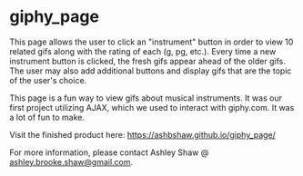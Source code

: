 # giphy_page

This page allows the user to click an "instrument" button in order to view 10 related gifs along with the rating of each (g, pg, etc.). Every time a new instrument button is clicked, the fresh gifs appear ahead of the older gifs. The user may also add additional buttons and display gifs that are the topic of the user's choice.

This page is a fun way to view gifs about musical instruments. It was our first project utilizing AJAX, which we used to interact with giphy.com. It was a lot of fun to make.

Visit the finished product here: https://ashbshaw.github.io/giphy_page/

For more information, please contact Ashley Shaw @ ashley.brooke.shaw@gmail.com.
